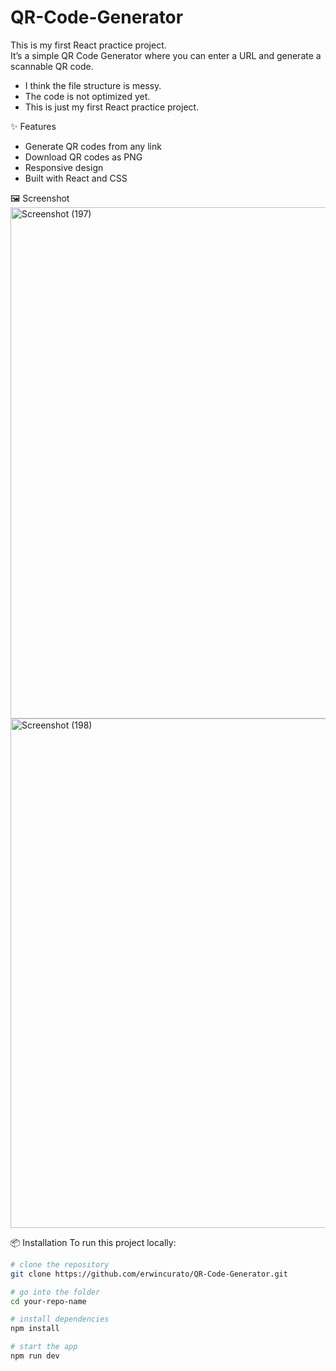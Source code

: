 # QR-Code-Generator

This is my first React practice project.  
It’s a simple QR Code Generator where you can enter a URL and generate a scannable QR code.  
- I think the file structure is messy.
- The code is not optimized yet.
- This is just my first React practice project.

✨ Features
- Generate QR codes from any link
- Download QR codes as PNG
- Responsive design
- Built with React and CSS

 🖼️ Screenshot
<img width="1262" height="818" alt="Screenshot (197)" src="https://github.com/user-attachments/assets/22163b5e-c7a0-4d79-8e4c-05775c9112a5" />
<img width="1204" height="815" alt="Screenshot (198)" src="https://github.com/user-attachments/assets/735dd416-3bb1-4580-a000-07a6f362fe23" />

📦 Installation
To run this project locally:
```bash
# clone the repository
git clone https://github.com/erwincurato/QR-Code-Generator.git

# go into the folder
cd your-repo-name

# install dependencies
npm install

# start the app
npm run dev
